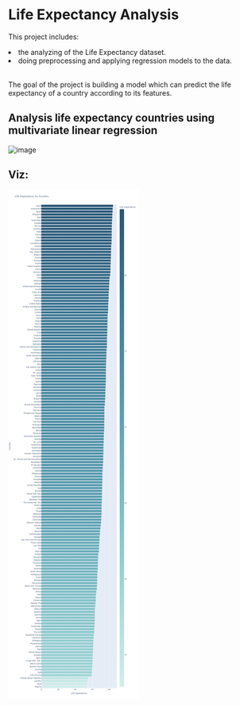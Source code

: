 # Life Expectancy Analysis

This project includes:
 <li>the analyzing of the Life Expectancy dataset.</li> 
 <li>doing preprocessing and applying regression models to the data.</li>
 
 <br>
 
 The goal of the project is building a model which can predict the life expectancy of a country according to its features.
## Analysis life expectancy countries using multivariate linear regression
![image](https://github.com/wahyudesu/Life-expectancy-analysis/assets/96912274/c78aa4f2-caa0-4db1-a926-6019cd5adf35)


## Viz: 
![](https://github.com/wahyudesu/Life-expectancy-analysis/blob/main/Image/life%20expectancy%20around%20country.png)
